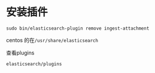 # 安装插件

```
sudo bin/elasticsearch-plugin remove ingest-attachment
```

centos 的在`/usr/share/elasticsearch`

查看plugins

`elasticsearch/plugins`